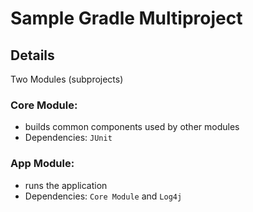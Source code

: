 # Sample Gradle Multiproject

## Details

Two Modules (subprojects)

### Core Module:
- builds common components used by other modules
- Dependencies: `JUnit`

### App Module:
- runs the application
- Dependencies: `Core Module` and `Log4j`
